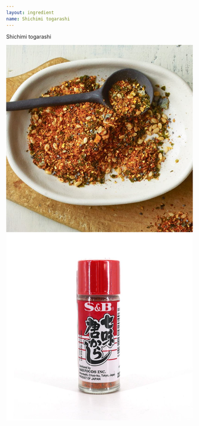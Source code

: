 ```yaml
---
layout: ingredient
name: Shichimi togarashi
---
```


Shichimi togarashi

![Shichimi Togarashi](/assets/images/ingredients/shichimi-togarashi-1.jpg)
![Shichimi Togarashi](/assets/images/ingredients/shichimi-togarashi-2.jpg)

